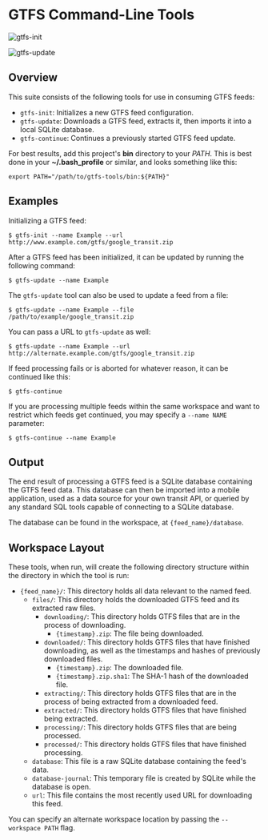 # GTFS Command-Line Tools

![gtfs-init](https://twuni.org/gtfs-tools/images/gtfs-init.png)

![gtfs-update](https://twuni.org/gtfs-tools/images/gtfs-update.png)

## Overview

This suite consists of the following tools for use in consuming GTFS feeds:

 * `gtfs-init`: Initializes a new GTFS feed configuration.
 * `gtfs-update`: Downloads a GTFS feed, extracts it, then imports it into a local SQLite database.
 * `gtfs-continue`: Continues a previously started GTFS feed update.

For best results, add this project's **bin** directory to your *PATH*. This is best done in your **~/.bash_profile**
or similar, and looks something like this:

    export PATH="/path/to/gtfs-tools/bin:${PATH}"

## Examples

Initializing a GTFS feed:

    $ gtfs-init --name Example --url http://www.example.com/gtfs/google_transit.zip

After a GTFS feed has been initialized, it can be updated by running the following command:

    $ gtfs-update --name Example

The `gtfs-update` tool can also be used to update a feed from a file:

    $ gtfs-update --name Example --file /path/to/example/google_transit.zip

You can pass a URL to `gtfs-update` as well:

    $ gtfs-update --name Example --url http://alternate.example.com/gtfs/google_transit.zip

If feed processing fails or is aborted for whatever reason, it can be continued like this:

    $ gtfs-continue

If you are processing multiple feeds within the same workspace and want to restrict which feeds
get continued, you may specify a `--name NAME` parameter:

    $ gtfs-continue --name Example

## Output

The end result of processing a GTFS feed is a SQLite database containing the GTFS feed data. This
database can then be imported into a mobile application, used as a data source for your own transit API,
or queried by any standard SQL tools capable of connecting to a SQLite database.

The database can be found in the workspace, at `{feed_name}/database`.

## Workspace Layout

These tools, when run, will create the following directory structure within the directory in which the tool is run:

 * `{feed_name}/`: This directory holds all data relevant to the named feed.
    * `files/`: This directory holds the downloaded GTFS feed and its extracted raw files.
       * `downloading/`: This directory holds GTFS files that are in the process of downloading.
         * `{timestamp}.zip`: The file being downloaded.
       * `downloaded/`: This directory holds GTFS files that have finished downloading, as well as the timestamps and hashes of previously downloaded files.
          * `{timestamp}.zip`: The downloaded file.
          * `{timestamp}.zip.sha1`: The SHA-1 hash of the downloaded file.
       * `extracting/`: This directory holds GTFS files that are in the process of being extracted from a downloaded feed.
       * `extracted/`: This directory holds GTFS files that have finished being extracted.
       * `processing/`: This directory holds GTFS files that are being processed.
       * `processed/`: This directory holds GTFS files that have finished processing.
    * `database`: This file is a raw SQLite database containing the feed's data.
    * `database-journal`: This temporary file is created by SQLite while the database is open.
    * `url`: This file contains the most recently used URL for downloading this feed.

You can specify an alternate workspace location by passing the `--workspace PATH` flag.
